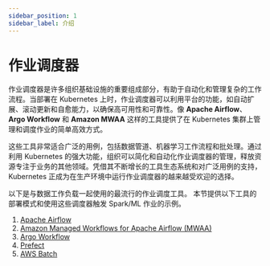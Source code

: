 ```yaml
---
sidebar_position: 1
sidebar_label: 介绍
---
```


# 作业调度器

作业调度器是许多组织基础设施的重要组成部分，有助于自动化和管理复杂的工作流程。当部署在 Kubernetes 上时，作业调度器可以利用平台的功能，如自动扩展、滚动更新和自愈能力，以确保高可用性和可靠性。像 **Apache Airflow**、**Argo Workflow** 和 **Amazon MWAA** 这样的工具提供了在 Kubernetes 集群上管理和调度作业的简单高效方式。

这些工具非常适合广泛的用例，包括数据管道、机器学习工作流程和批处理。通过利用 Kubernetes 的强大功能，组织可以简化和自动化作业调度器的管理，释放资源专注于业务的其他领域。凭借其不断增长的工具生态系统和对广泛用例的支持，Kubernetes 正成为在生产环境中运行作业调度器的越来越受欢迎的选择。

以下是与数据工作负载一起使用的最流行的作业调度工具。
本节提供以下工具的部署模式和使用这些调度器触发 Spark/ML 作业的示例。

1. [Apache Airflow](https://airflow.apache.org/)
2. [Amazon Managed Workflows for Apache Airflow (MWAA)](https://docs.aws.amazon.com/mwaa/latest/userguide/what-is-mwaa.html)
3. [Argo Workflow](https://argoproj.github.io/workflows/)
4. [Prefect](https://www.prefect.io/)
5. [AWS Batch](https://aws.amazon.com/batch/)
